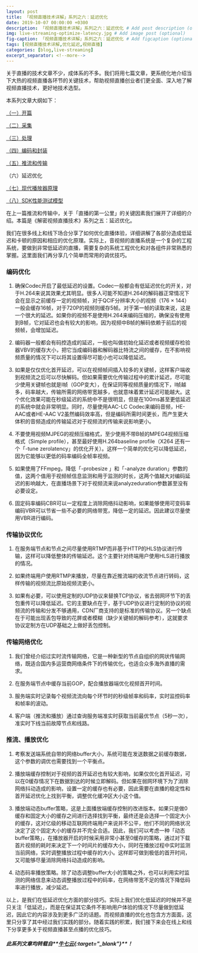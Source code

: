 ```yaml
---
layout: post
title: 「视频直播技术详解」系列之六：延迟优化
date: 2019-10-07 00:00:00 +0300
description: 「视频直播技术详解」系列之六：延迟优化 # Add post description (optional)
img: live-streaming-optimize-latency.jpg # Add image post (optional)
fig-caption: 「视频直播技术详解」系列之六：延迟优化 # Add figcaption (optional)
tags: [视频直播技术详解,优化延迟,视频直播]
categories: [blog,live-streaming]
excerpt_separator: <!--more-->
---
```


关于直播的技术文章不少，成体系的不多。我们将用七篇文章，更系统化地介绍当下大热的视频直播各环节的关键技术<!--more-->，帮助视频直播创业者们更全面、深入地了解视频直播技术，更好地技术选型。

本系列文章大纲如下：

[（一）开篇](https://wowfrank.github.io/live-streaming-opening/)

[（二）采集](https://wowfrank.github.io/live-streaming-collection/)

[（三）处理](https://wowfrank.github.io/live-streaming-proceed/)

[（四）编码和封装](https://wowfrank.github.io/live-streaming-code-and-encapsulation/)

[（五）推流和传输](https://wowfrank.github.io/live-streaming-push-and-transport/)

（六）延迟优化

[（七）现代播放器原理](https://wowfrank.github.io/live-streaming-theory-of-modern-player/)

[（八）SDK性能测试模型](https://wowfrank.github.io/live-streaming-model-of-sdk-testing/)

在上一篇推流和传输中，关于「直播的第一公里」的关键因素我们展开了详细的介绍。本篇是《解密视频直播技术》系列之五：延迟优化。

我们在很多线上和线下场合分享了如何优化直播体验，详细讲解了各部分造成低延迟和卡顿的原因和相应的优化原理。实际上，音视频的直播系统是一个复杂的工程系统，要做到非常低延迟的直播，需要复杂的系统工程优化和对各组件非常熟悉的掌握。这里面我们再分享几个简单而常用的调优技巧。

### **编码优化**

1. 确保Codec开启了最低延迟的设置。Codec一般都会有低延迟优化的开关，对于H.264来说其效果尤其明显。很多人可能不知道H.264的解码器正常情况下会在显示之前缓存一定的视频帧，对于QCIF分辨率大小的视频（176 × 144）一般会缓存16帧，对于720P的视频则缓存5帧。对于第一帧的读取来说，这是一个很大的延迟。如果你的视频不是使用H.264来编码压缩的，确保没有使用到B帧，它对延迟也会有较大的影响，因为视频中B帧的解码依赖于前后的视频帧，会增加延迟。

2. 编码器一般都会有码控造成的延迟，一般也叫做初始化延迟或者视频缓存检验器VBV的缓存大小，把它当成编码器和解码器比特流之间的缓存，在不影响视频质量的情况下可以将其设置得尽可能小也可以降低延迟。

3. 如果是仅仅优化首开延迟，可以在视频帧间插入较多的关键帧，这样客户端收到视频流之后可以尽快解码。但如果需要优化传输过程中的累计延迟，尽可能少使用关键帧也就是I帧（GOP变大），在保证同等视频质量的情况下，I帧越多，码率越大，传输所需的网络带宽越多，也就意味着累计延迟可能越大。这个优化效果可能在秒级延迟的系统中不是很明显，但是在100ms甚至更低延迟的系统中就会非常明显。同时，尽量使用AAC-LC Codec来编码音频，HE-AAC或者HE-AAC V2虽然编码效率高，但是编码所需时间更长，而产生更大体积的音频造成的传输延迟对于视频流的传输来说影响更小。

4. 不要使用视频MJPEG的视频压缩格式，至少使用不带B帧的MPEG4视频压缩格式（Simple profile），甚至最好使用H.264baseline profile（X264 还有一个「-tune zerolatency」的优化开关）。这样一个简单的优化可以降低延迟，因为它能够以更低的码率编码全帧率视频。

5. 如果使用了FFmpeg，降低「-probesize 」和「-analyze duration」参数的值，这两个值用于视频帧信息监测和用于监测的时长，这两个值越大对编码延迟的影响越大，在直播场景下对于视频流来说analyzeduration参数甚至没有必要设定。

6. 固定码率编码CBR可以一定程度上消除网络抖动影响，如果能够使用可变码率编码VBR可以节省一些不必要的网络带宽，降低一定的延迟。因此建议尽量使用VBR进行编码。

### **传输协议优化**

1. 在服务端节点和节点之间尽量使用RTMP而非基于HTTP的HLS协议进行传输，这样可以降低整体的传输延迟。这个主要针对终端用户使用HLS进行播放的情况。

2. 如果终端用户使用RTMP来播放，尽量在靠近推流端的收流节点进行转码，这样传输的视频流比原始视频流更小。

3. 如果有必要，可以使用定制的UDP协议来替换TCP协议，省去弱网环节下的丢包重传可以降低延迟。它的主要缺点在于，基于UDP协议进行定制的协议的视频流的传输和分发不够通用，CDN厂商支持的是标准的传输协议。另一个缺点在于可能出现丢包导致的花屏或者模糊（缺少关键帧的解码参考），这就要求协议定制方在UDP基础之上做好丢包控制。

### **传输网络优化**

1. 我们曾经介绍过实时流传输网络，它是一种新型的节点自组织的网状传输网络，既适合国内多运营商网络条件下的传输优化，也适合众多海外直播的需求。

2. 在服务端节点中缓存当前GOP，配合播放器端优化视频首开时间。

3. 服务端实时记录每个视频流流向每个环节时的秒级帧率和码率，实时监控码率和帧率的波动。

4. 客户端（推流和播放）通过查询服务端准实时获取当前最优节点（5秒一次），准实时下线当前故障节点和线路。

### **推流、播放优化**

1. 考察发送端系统自带的网络buffer大小，系统可能在发送数据之前缓存数据，这个参数的调优也需要找到一个平衡点。

2. 播放端缓存控制对于视频的首开延迟也有较大影响，如果仅优化首开延迟，可以在0缓存情况下在数据到达的时候立即解码。但如果在弱网环境下为了消除网络抖动造成的影响，设置一定的缓存也有必要，因此需要在直播的稳定性和首开延迟优化上找到平衡，调整优化缓冲区大小这个值。

3. 播放端动态buffer策略，这是上面播放端缓存控制的改进版本。如果只是做0缓存和固定大小的缓存之间进行选择找到平衡，最终还是会选择一个固定大小的缓存，这对亿级的移动互联网终端用户来说并不公平，他们不同的网络状况决定了这个固定大小的缓存并不完全合适。因此，我们可以考虑一种「动态buffer策略」，在播放器开启的时候采用非常小甚至0缓存的策略，通过对下载首片视频的耗时来决定下一个时间片的缓存大小，同时在播放过程中实时监测当前网络，实时调整播放过程中缓存的大小。这样即可做到极低的首开时间，又可能够尽量消除网络抖动造成的影响。

4. 动态码率播放策略。除了动态调整buffer大小的策略之外，也可以利用实时监测的网络信息来动态调整播放过程中的码率，在网络带宽不足的情况下降低码率进行播放，减少延迟。

以上，是我们在低延迟优化方面的部分技巧。实际上我们优化低延迟的时候并不是只关注「低延迟」，而是在保证其它条件不影响用户体验的情况下尽量做到低延迟，因此它的内容涉及到更多广泛的话题。而视频直播的优化也包含方方面面，这里只分享了其中经过我们实践的部分。随着实践的积累，我们接下来会在线上和线下分享更多关于视频直播甚至点播的优化技巧。

##### 此系列文章均转载自**[牛七云](https://www.qiniu.com/){:target="_blank"}**！